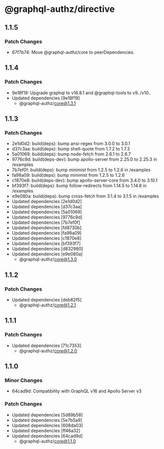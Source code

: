 # @graphql-authz/directive

## 1.1.5

### Patch Changes

- 67f7b74: Move @graphql-authz/core to peerDependencies.

## 1.1.4

### Patch Changes

- 9e18f19: Upgrade graphql to v16.8.1 and @graphql-tools to v9._._/v10._._
- Updated dependencies [9e18f19]
  - @graphql-authz/core@1.3.1

## 1.1.3

### Patch Changes

- 2e1d0d2: build(deps): bump ansi-regex from 3.0.0 to 3.0.1
- d37c3aa: build(deps): bump shell-quote from 1.7.2 to 1.7.3
- 5a01069: build(deps): bump node-fetch from 2.6.1 to 2.6.7
- 9776c9d: build(deps-dev): bump apollo-server from 2.25.0 to 2.25.3 in /examples
- 7b7ef0f: build(deps): bump minimist from 1.2.5 to 1.2.6 in /examples
- fa98a09: build(deps): bump minimist from 1.2.5 to 1.2.6
- c1870e8: build(deps-dev): bump apollo-server-core from 3.4.0 to 3.10.1
- bf393f7: build(deps): bump follow-redirects from 1.14.5 to 1.14.8 in /examples
- e9e080a: build(deps): bump cross-fetch from 3.1.4 to 3.1.5 in /examples
- Updated dependencies [2e1d0d2]
- Updated dependencies [d37c3aa]
- Updated dependencies [5a01069]
- Updated dependencies [9776c9d]
- Updated dependencies [7b7ef0f]
- Updated dependencies [fd8730b]
- Updated dependencies [fa98a09]
- Updated dependencies [c1870e8]
- Updated dependencies [bf393f7]
- Updated dependencies [d832980]
- Updated dependencies [e9e080a]
  - @graphql-authz/core@1.3.0

## 1.1.2

### Patch Changes

- Updated dependencies [deb82f5]
  - @graphql-authz/core@1.2.1

## 1.1.1

### Patch Changes

- Updated dependencies [71c7353]
  - @graphql-authz/core@1.2.0

## 1.1.0

### Minor Changes

- 64cad9d: Compatibility with GraphQL v16 and Apollo Server v3

### Patch Changes

- Updated dependencies [5d89b58]
- Updated dependencies [5e7b5a9]
- Updated dependencies [608da03]
- Updated dependencies [ff46a32]
- Updated dependencies [64cad9d]
  - @graphql-authz/core@1.1.0
